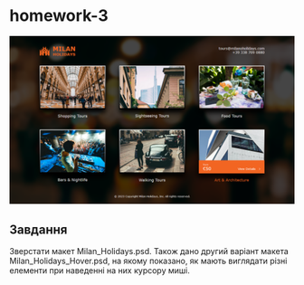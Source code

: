 # homework-3

![img](img.png)

## Завдання

Зверстати макет Milan_Holidays.psd. Також дано другий варіант макета Milan_Holidays_Hover.psd, на якому показано, як мають виглядати різні елементи при наведенні на них курсору миші.